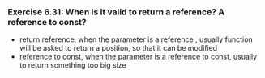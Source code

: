 ### Exercise 6.31: When is it valid to return a reference? A reference to const?

-   return reference, when the parameter is a reference , usually function will be asked to return a position, so that it can be modified
-   reference to const, when the parameter is a reference to const, usually to return something too big size